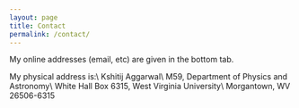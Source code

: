 ```yaml
---
layout: page
title: Contact
permalink: /contact/
---
```


My online addresses (email, etc) are given in the bottom tab. 

My physical address is:\\
Kshitij Aggarwal\\
M59, Department of Physics and Astronomy\\
White Hall Box 6315, West Virginia University\\
Morgantown, WV 26506-6315
 
 



